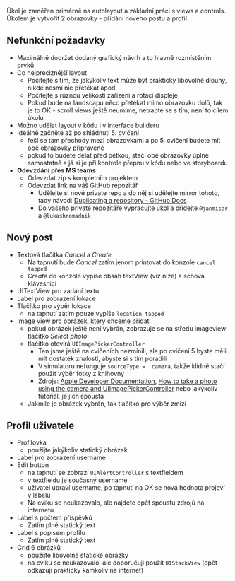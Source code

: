 Úkol je zaměřen primárně na autolayout a základní práci s views a controls. Úkolem je vytvořit 2 obrazovky - přidání nového postu a profil.

## Nefunkční požadavky
- Maximálně dodržet dodaný grafický návrh a to hlavně rozmístěním prvků
- Co nejpreciznější layout
    - Počítejte s tím, že jakýkoliv text může být prakticky libovolně dlouhý, nikde nesmí nic přetékat apod.
    - Počítejte s různou velikostí zařízení a rotací displeje
    - Pokud bude na landscapu něco přetékat mimo obrazovku dolů, tak je to OK - scroll views ještě neumíme, netrapte se s tím, není to cílem úkolu
- Možno udělat layout v kódu i v interface builderu
- Ideálně začněte až po shlédnutí 5. cvičení
    - řeší se tam přechody mezi obrazovkami a po 5. cvičení budete mít obě obrazovky připravené
    - pokud to budete dělat před pětkou, stačí obě obrazovky úplně samostatně a já si je při kontrole přepnu v kódu nebo ve storyboardu
- **Odevzdání přes MS teams**
    - Odevzdat zip s kompletním projektem
    - Odevzdat link na váš GitHub repozitář
        - Udělejte si nové private repo a do něj si udělejte mirror tohoto, tady návod: [Duplicating a repository - GitHub Docs](https://docs.github.com/en/free-pro-team@latest/github/creating-cloning-and-archiving-repositories/duplicating-a-repository)
        - Do vašeho private repozitáře vypracujte úkol a přidejte `@janmisar` a `@lukashromadnik`

## Nový post
- Textová tlačítka *Cancel* a *Create*
    - Na tapnutí bude *Cancel* zatím jenom printovat do konzole `cancel tapped`
    - *Create* do konzole vypíše obsah textView (viz níže) a schová klávesnici
- UITextView pro zadání textu
- Label pro zobrazení lokace
- Tlačítko pro výběr lokace
    - na tapnutí zatím pouze vypíše `location tapped`
- Image view pro obrázek, který chceme přidat
    - pokud obrázek ještě není vybrán, zobrazuje se na středu imageview tlačítko *Select photo*
    - tlačítko otevírá `UIImagePickerController`
        - Ten jsme ještě na cvičeních nezmínili, ale po cvičení 5 byste měli mít dostatek znalostí, abyste si s tím poradili
        - V simulatoru nefunguje `sourceType = .camera`, takže klidně stačí použít výběr fotky z knihovny
        - Zdroje:  [Apple Developer Documentation](https://developer.apple.com/documentation/uikit/uiimagepickercontroller), [How to take a photo using the camera and UIImagePickerController](https://www.hackingwithswift.com/example-code/uikit/how-to-take-a-photo-using-the-camera-and-uiimagepickercontroller) nebo jakýkoliv tutoriál, je jich spousta
    - Jakmile je obrázek vybrán, tak tlačítko pro výběr zmizí

## Profil uživatele
- Profilovka
    - použijte jakýkoliv statický obrázek
- Label pro zobrazení username
- Edit button
    - na tapnutí se zobrazí `UIAlertController` s textfieldem
    - v textfieldu je současný username
    - uživatel upraví username, po tapnutí na OK se nová hodnota projeví v labelu
    - Na cviku se neukazovalo, ale najdete opět spoustu zdrojů na internetu
- Label s počtem příspěvků
    - Zatím plně statický text
- Label s popisem profilu
    - Zatím plně statický text
- Grid 6 obrázků
    - použijte libovolné statické obrázky
    - na cviku se neukazovalo, ale doporučuji použít `UIStackView` (opět odkazuji prakticky kamkoliv na internet)